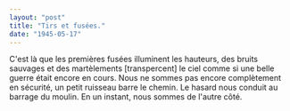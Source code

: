 ```yaml
---
layout: "post"
title: "Tirs et fusées."
date: "1945-05-17"
---
```


C'est là que les premières fusées illuminent les hauteurs, des bruits sauvages et des martèlements [transpercent] le ciel comme si une belle guerre était encore en cours. Nous ne sommes pas encore complètement en sécurité, un petit ruisseau barre le chemin. Le hasard nous conduit au barrage du moulin. En un instant, nous sommes de l'autre côté.


<div class="histoire"></div>

<div class="commentaire"></div>